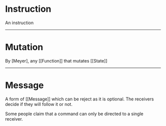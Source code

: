 # Instruction

An instruction

---

# Mutation

By [Meyer], any [[Function]] that mutates [[State]]

---

# Message

A form of [[Message]] which can be reject as it is optional. The receivers decide if they will follow it or not.

Some people claim that a command can only be directed to a single receiver.
